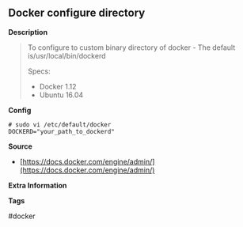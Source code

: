 ## Docker configure directory

**Description**

> To configure to custom binary directory of docker - The default is/usr/local/bin/dockerd
>
> Specs:
>
> * Docker 1.12
> * Ubuntu 16.04

**Config**

```
# sudo vi /etc/default/docker
DOCKERD="your_path_to_dockerd"

```

**Source**

* [https://docs.docker.com/engine/admin/](https://docs.docker.com/engine/admin/)

**Extra Information**

**Tags**

\#docker





